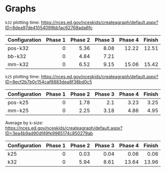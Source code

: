# Graphs

`k32` plotting time: https://nces.ed.gov/nceskids/createagraph/default.aspx?ID=8dea97de41054099bb1ac62768ada6fc

| Configuration | Phase 1 | Phase 2 | Phase 3 | Phase 4 | Finish |
| --- | ---: | ---: | ---: | ---: | ---: |
| pos-k32 | 0 | 5.36 | 8.08 | 12.22 | 12.51 |
| bb-k32 | 0 | 4.84 | 7.21 |  |  |
| mm-k32 | 0 | 6.52 | 9.15 | 15.06 | 15.42 |

`k25` plotting time: https://nces.ed.gov/nceskids/createagraph/default.aspx?ID=8ecf2b7b0c154caf8883dea8f38bd0c5

| Configuration | Phase 1 | Phase 2 | Phase 3 | Phase 4 | Finish |
| --- | ---: | ---: | ---: | ---: | ---: |
| pos-k25 | 0 | 1.78 | 2.1 | 3.23 | 3.25 |
| mm-k25 | 0 | 2.25 | 3.18 | 4.86 | 4.95 |

Average by `k`-size: https://nces.ed.gov/nceskids/createagraph/default.aspx?ID=3ea4b9ad90df49fe9985174c850279ab

| Configuration | Phase 1 | Phase 2 | Phase 3 | Phase 4 | Finish |
| --- | ---: | ---: | ---: | ---: | ---: |
| k25 | 0 | 0.03 | 0.04 | 0.06 | 0.06 |
| k32 | 0 | 5.94 | 8.61 | 13.64 | 13.96 |
